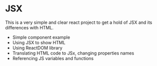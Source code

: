 # JSX

This is a very simple and clear react project to get a hold of JSX and its differences with HTML.

- Simple component example
- Using JSX to show HTML
- Using ReactDOM library
- Translating HTML code to JSx, changing properties names
- Referencing JS variables and functions